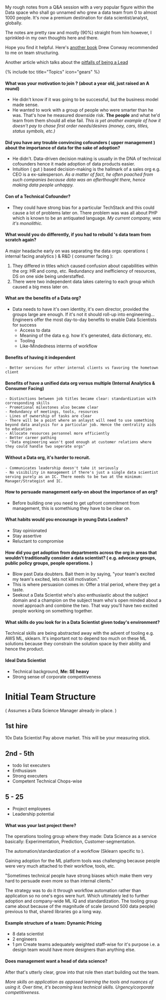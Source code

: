 My rough notes from a Q&A session with a very popular figure within the Data space who shall go unnamed who grew a data team from 0 to almost 1000 people. It's now a premium destination for data scientist/analyst, globally.

The notes are pretty raw and mostly (90%) straight from him however, I sprinkled-in my own thoughts here and there. 

Hope you find it helpful. Here's [another book](https://resources.github.com/whitepapers/data-science/) Drew Conway recommended to me on team structuring. 

Another article which talks about the [pitfalls of being a Lead](https://www.linkedin.com/pulse/why-data-science-leaders-running-exit-edward-chenard/)

{% include toc title="Topics" icon="gears" %}


#### What was your motivation to join <secret company>? (about a year old, just raised an A round)
- He didn't know if it was going to be successful, but the business model made sense.
- He wanted to work with a group of people who were smarter than he was. That's how he measured downside risk. **The people** and what he'd learn from them should all else fail.
_This is yet another example of how it doesn't pay to chase first order needs/desires (money, cars, titles, status symbols, etc.)_

#### Did you have any trouble convincing cofounders ( upper management ) about the importance of data for the sake of adoption?
- He didn't. Data-driven decision making is usually in the DNA of technical cofounders hence it made adoption of data products easier.
- Intuition ( gut ) based decision-making is the hallmark of a sales org e.g. CEO is a ex-salesperson. 
_As a matter of fact, he often poached from such companies because data was an afterthought there, hence making data people unhappy._

#### Con of a Technical Cofounder?
- They could have strong bias for a particular TechStack and this could cause a lot of problems later on. There problem was <cofounder> was all about PHP which is known to be an antiquated language. 
_My current company, was it's monolithic._

#### What would you do differently, if you had to rebuild <secret company>'s data team from scratch again?
A major headache early on was separating the data orgs: operations ( internal facing analytics ) & R&D ( consumer facing ):
1. They differed in titles which caused confusion about capabilities within the org: HR and comp, etc. 
Redundancy and inefficiency of resources, DS on one side being understaffed.
2. There were two independent data lakes catering to each group which caused a big mess later on.

#### What are the benefits of a Data org?
- Data needs to have it's own identity, it's own director, provided the groups large are enough. If it's not it should roll-up into engineering...
Engineers offer the most day-to-day benefits to enable Data Scientists for success
	- Access to data
	- Meaning of the data e.g. how it's generated, data dictionary, etc.
	- Tooling
	- Like-Mindedness interms of workflow

#### Benefits of having it independent
	- Better services for other internal clients vs favoring the hometown client

#### Benefits of have a unified data org versus multiple (Internal Analytics & Consumer Facing)
	- Distinctions between job titles became clear: standardization with corresponding skills 
	- Promotional milestones also became clear
	- Redundancy of meetings, tools, resources
	- Lines of ownership of tasks are clear
	- There will be a point where an anlayst will need to use something beyond data analysis for a particular job. Hence the centrality aids to education
	- Allocate resources personnel more efficiently
	- Better career pathing 
	- "Data engineering wasn't good enough at customer relations where they could handle two seperate orgs"

#### Without a Data org, it's harder to recruit.
	- Communicates leadership doesn't take it seriously
	- No visibility in management if there's just a single data scientist serving purely as an IC. There needs to be two at the minimum: Manager/Strategist and IC.

#### How to persuade management early-on about the importance of an org?
- Before building one you need to get upfront commitment from management, this is somethiung they have to be clear on.

#### What habits would you encourage in young Data Leaders?
- Stay opinionated
- Stay assertive
- Reluctant to compromise

#### How did you get adoption from departments across the org in areas that wouldn't traditionally consider a data scientist? ( e.g. advocacy groups, public policy groups, people operations. )
- Blow past Data doubters. Bait them in by saying, "your team's excited my team's excited, lets not kill motivation." 
- This is where persuasion comes in: Offer a trial period, where they get a taste. 
- Seekout a Data Scientist who's also enthusiastic about the subject domain and a champion on the subject team who's open minded about a novel approach and combine the two. That way you'll have two excited people working on something together.

#### What skills do you look for in a Data Scientist given today's environment?

Technical skills are being abstracted away with the advent of tooling e.g. AWS ML, sklearn. It's important not to depend too much on these ML solutions because they constrain the solution space by their ability and hence the product.

#### Ideal Data Scientist
- Technical background, __Me: SE heavy__
- Strong sense of corporate competitiveness

Initial Team Structure
=================

( Assumes a Data Science Manager already in-place. )

1st hire
--------
10x Data Scientist 
Pay above market. This will be your measuring stick.

2nd - 5th
---------
- todo list executers
- Enthusiasm
- Strong executers
- Competent Technical Chops-wise

5 - 25
------
- Project employees
- Leadership potential

#### What was your last project there?
The operations tooling group where they made: Data Science as a service basically: Experimentation, Prediction, Customer-segmentation. 

The automation/standardization of a workflow (Sklearn specific to <secret company>).

Gaining adoption for the ML platform tools was challenging because people were very much attached to their workflow, tools, etc. 

"Sometimes technical people have strong biases which make them very hard to persuade even more so than internal clients."

The strategy was to do it through workflow automation rather than application so no one's egos were hurt. Which ultimately led to further adoption and company-wide ML IQ and standardization. The tooling group came about because of the magnitude of scale (around 500 data people) previous to that, shared libraries go a long way.

#### Example structure of a team: Dynamic Pricing
- 8 data scientist 
- 2 engineers 
- 1 pm
Create teams adequately weighted staff-wise for it's purpose i.e. a design team would have more designers than anything else.

#### Does management want a head of data science?
After that's utterly clear, grow into that role then start building out the team.

_More skills on application as opposed learning the tools and nuances of using it. Over time, it's becoming less technical skills. Urgency/corporate competitiveness._